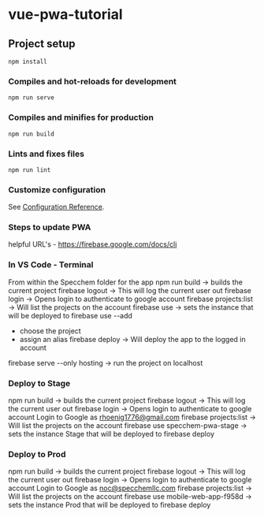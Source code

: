 # vue-pwa-tutorial

## Project setup
```
npm install
```

### Compiles and hot-reloads for development
```
npm run serve
```

### Compiles and minifies for production
```
npm run build
```

### Lints and fixes files
```
npm run lint
```

### Customize configuration
See [Configuration Reference](https://cli.vuejs.org/config/).

### Steps to update PWA

helpful URL's - https://firebase.google.com/docs/cli

### In VS Code - Terminal
From within the Specchem folder for the app
npm run build -> builds the current project
firebase logout -> This will log the current user out
firebase login -> Opens login to authenticate to google account
firebase projects:list -> Will list the projects on the account
firebase use -> sets the instance that will be deployed to
firebase use --add
  - choose the project
  - assign an alias
firebase deploy -> Will deploy the app to the logged in account

firebase serve --only hosting -> run the project on localhost


### Deploy to Stage
npm run build -> builds the current project
firebase logout -> This will log the current user out
firebase login -> Opens login to authenticate to google account
Login to Google as rhoenig1776@gmail.com
firebase projects:list -> Will list the projects on the account
firebase use specchem-pwa-stage -> sets the instance Stage that will be deployed to
firebase deploy


### Deploy to Prod
npm run build -> builds the current project
firebase logout -> This will log the current user out
firebase login -> Opens login to authenticate to google account
Login to Google as noc@specchemllc.com
firebase projects:list -> Will list the projects on the account
firebase use mobile-web-app-f958d -> sets the instance Prod that will be deployed to
firebase deploy
